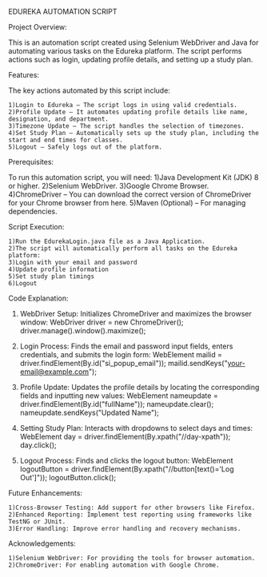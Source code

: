 EDUREKA AUTOMATION SCRIPT

Project Overview:

This is an automation script created using Selenium WebDriver and Java for automating various tasks on the Edureka platform. The script performs actions such as login, updating profile details, and setting up a study plan.

Features:

The key actions automated by this script include:

    1)Login to Edureka – The script logs in using valid credentials.
    2)Profile Update – It automates updating profile details like name, designation, and department.
    3)Timezone Update – The script handles the selection of timezones.
    4)Set Study Plan – Automatically sets up the study plan, including the start and end times for classes.
    5)Logout – Safely logs out of the platform.

    
Prerequisites:

To run this automation script, you will need:
     1)Java Development Kit (JDK) 8 or higher.
     2)Selenium WebDriver.
     3)Google Chrome Browser.
     4)ChromeDriver – You can download the correct version of ChromeDriver for your Chrome browser from here.
     5)Maven (Optional) – For managing dependencies.

Script Execution:

    1)Run the EdurekaLogin.java file as a Java Application.
    2)The script will automatically perform all tasks on the Edureka platform:
    3)Login with your email and password
    4)Update profile information
    5)Set study plan timings
    6)Logout

Code Explanation:

   1) WebDriver Setup: Initializes ChromeDriver and maximizes the browser window:
         WebDriver driver = new ChromeDriver();
         driver.manage().window().maximize();

   2) Login Process: Finds the email and password input fields, enters credentials, and submits the login form:
        WebElement mailid = driver.findElement(By.id("si_popup_email"));
        mailid.sendKeys("your-email@example.com");

   3) Profile Update: Updates the profile details by locating the corresponding fields and inputting new values:
        WebElement nameupdate = driver.findElement(By.id("fullName"));
        nameupdate.clear();
        nameupdate.sendKeys("Updated Name");

   4) Setting Study Plan: Interacts with dropdowns to select days and times:
        WebElement day = driver.findElement(By.xpath("//day-xpath"));
        day.click();
      
   5) Logout Process: Finds and clicks the logout button:
        WebElement logoutButton = driver.findElement(By.xpath("//button[text()='Log Out']"));
        logoutButton.click();


Future Enhancements:

    1)Cross-Browser Testing: Add support for other browsers like Firefox.
    2)Enhanced Reporting: Implement test reporting using frameworks like TestNG or JUnit.
    3)Error Handling: Improve error handling and recovery mechanisms.


Acknowledgements:
    
    1)Selenium WebDriver: For providing the tools for browser automation.
    2)ChromeDriver: For enabling automation with Google Chrome.
